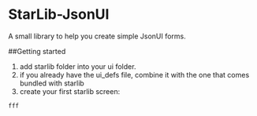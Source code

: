 # StarLib-JsonUI
A small library to help you create simple JsonUI forms.

##Getting started
1. add starlib folder into your ui folder.
2. if you already have the ui_defs file, combine it with the one that comes bundled with starlib
3. create your first starlib screen:
```
fff
```
